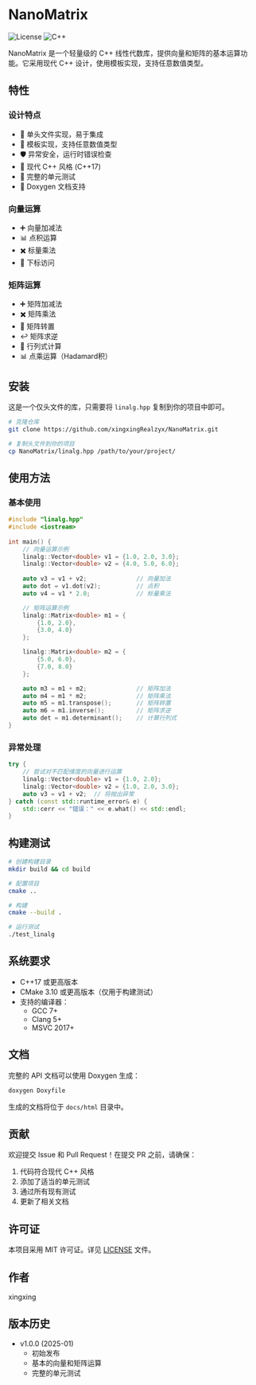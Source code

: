 # NanoMatrix

![License](https://img.shields.io/badge/license-MIT-blue.svg)
![C++](https://img.shields.io/badge/C%2B%2B-17-brightgreen.svg)

NanoMatrix 是一个轻量级的 C++ 线性代数库，提供向量和矩阵的基本运算功能。它采用现代 C++ 设计，使用模板实现，支持任意数值类型。

## 特性

### 设计特点
- 🎯 单头文件实现，易于集成
- 🔧 模板实现，支持任意数值类型
- 🛡️ 异常安全，运行时错误检查
- 🚀 现代 C++ 风格 (C++17)
- 📝 完整的单元测试
- 📖 Doxygen 文档支持

### 向量运算
- ➕ 向量加减法
- 📊 点积运算
- ✖️ 标量乘法
- 📍 下标访问

### 矩阵运算
- ➕ 矩阵加减法
- ✖️ 矩阵乘法
- 🔄 矩阵转置
- ↩️ 矩阵求逆
- 📐 行列式计算
- 📊 点乘运算（Hadamard积）

## 安装

这是一个仅头文件的库，只需要将 `linalg.hpp` 复制到你的项目中即可。

```bash
# 克隆仓库
git clone https://github.com/xingxingRealzyx/NanoMatrix.git

# 复制头文件到你的项目
cp NanoMatrix/linalg.hpp /path/to/your/project/
```

## 使用方法

### 基本使用
  
```cpp
#include "linalg.hpp"
#include <iostream>
 
int main() {
    // 向量运算示例
    linalg::Vector<double> v1 = {1.0, 2.0, 3.0};
    linalg::Vector<double> v2 = {4.0, 5.0, 6.0};
    
    auto v3 = v1 + v2;              // 向量加法
    auto dot = v1.dot(v2);          // 点积
    auto v4 = v1 * 2.0;             // 标量乘法

    // 矩阵运算示例
    linalg::Matrix<double> m1 = {
        {1.0, 2.0},
        {3.0, 4.0}
    };

    linalg::Matrix<double> m2 = {
        {5.0, 6.0},
        {7.0, 8.0}
    };

    auto m3 = m1 + m2;              // 矩阵加法
    auto m4 = m1 * m2;              // 矩阵乘法
    auto m5 = m1.transpose();       // 矩阵转置
    auto m6 = m1.inverse();         // 矩阵求逆
    auto det = m1.determinant();    // 计算行列式
}
```

### 异常处理

```cpp
try {
    // 尝试对不匹配维度的向量进行运算
    linalg::Vector<double> v1 = {1.0, 2.0};
    linalg::Vector<double> v2 = {1.0, 2.0, 3.0};
    auto v3 = v1 + v2;  // 将抛出异常
} catch (const std::runtime_error& e) {
    std::cerr << "错误：" << e.what() << std::endl;
}
```

## 构建测试

```bash
# 创建构建目录
mkdir build && cd build

# 配置项目
cmake ..

# 构建
cmake --build .

# 运行测试
./test_linalg
```

## 系统要求

- C++17 或更高版本
- CMake 3.10 或更高版本（仅用于构建测试）
- 支持的编译器：
  - GCC 7+
  - Clang 5+
  - MSVC 2017+

## 文档

完整的 API 文档可以使用 Doxygen 生成：

```bash
doxygen Doxyfile
```

生成的文档将位于 `docs/html` 目录中。

## 贡献

欢迎提交 Issue 和 Pull Request！在提交 PR 之前，请确保：

1. 代码符合现代 C++ 风格
2. 添加了适当的单元测试
3. 通过所有现有测试
4. 更新了相关文档

## 许可证

本项目采用 MIT 许可证。详见 [LICENSE](LICENSE) 文件。

## 作者

xingxing

## 版本历史

- v1.0.0 (2025-01)
  - 初始发布
  - 基本的向量和矩阵运算
  - 完整的单元测试
